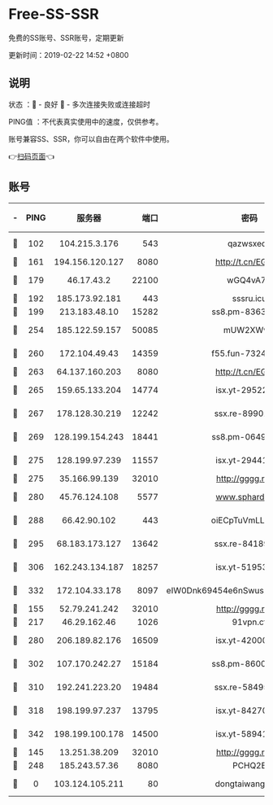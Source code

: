 # Free-SS-SSR

免费的SS账号、SSR账号，定期更新

更新时间：2019-02-22 14:52 +0800

## 说明

状态     ：🙂 - 良好 🙁 - 多次连接失败或连接超时

PING值   ：不代表真实使用中的速度，仅供参考。

账号兼容SS、SSR，你可以自由在两个软件中使用。

👉[扫码页面](https://liesauer.github.io/free-ss-ssr.github.io/)👈

## 账号

|-|PING|服务器|端口|密码|加密方式|区域|
|:----:|:----:|:-----:|-----:|:----:|:----:|:----:|
|🙂|102|104.215.3.176|543|qazwsxedc|aes-256-gcm|JP|
|🙂|161|194.156.120.127|8080|http://t.cn/EGJIyrl|rc4-md5|RU|
|🙂|179|46.17.43.2|22100|wGQ4vA7D|aes-256-gcm|RU|
|🙂|192|185.173.92.181|443|sssru.icu|rc4-md5|RU|
|🙂|199|213.183.48.10|15282|ss8.pm-83634302|rc4-md5|RU|
|🙂|254|185.122.59.157|50085|mUW2XWw8|aes-256-cfb|GB|
|🙂|260|172.104.49.43|14359|f55.fun-73245889|aes-256-cfb|SG|
|🙂|263|64.137.160.203|8080|http://t.cn/EGJIyrl|rc4-md5|CA|
|🙂|265|159.65.133.204|14774|isx.yt-29522015|aes-256-cfb|SG|
|🙂|267|178.128.30.219|12242|ssx.re-89901367|aes-256-cfb|SG|
|🙂|269|128.199.154.243|18441|ss8.pm-06496894|aes-256-cfb|SG|
|🙂|275|128.199.97.239|11557|isx.yt-29441916|aes-256-cfb|SG|
|🙂|275|35.166.99.139|32010|http://gggg.rocks|chacha20|US|
|🙂|280|45.76.124.108|5577|www.sphard.com|aes-256-cfb|AU|
|🙂|288|66.42.90.102|443|oiECpTuVmLLxk4Ts|aes-256-cfb|US|
|🙂|295|68.183.173.127|13642|ssx.re-84189267|aes-256-cfb|US|
|🙂|306|162.243.134.187|18257|isx.yt-51953199|aes-256-cfb|US|
|🙂|332|172.104.33.178|8097|eIW0Dnk69454e6nSwuspv9DmS201tQ0D|aes-256-cfb|SG|
|🙂|155|52.79.241.242|32010|http://gggg.rocks|chacha20|KR|
|🙂|217|46.29.162.46|1026|91vpn.cf|rc4-md5|RU|
|🙂|280|206.189.82.176|16509|isx.yt-42000315|aes-256-cfb|SG|
|🙂|302|107.170.242.27|15184|ss8.pm-86005038|aes-256-cfb|US|
|🙂|310|192.241.223.20|19484|ssx.re-58495020|aes-256-cfb|US|
|🙂|318|198.199.97.237|13795|isx.yt-84270980|aes-256-cfb|US|
|🙂|342|198.199.100.178|14500|isx.yt-58941440|aes-256-cfb|US|
|🙁|145|13.251.38.209|32010|http://gggg.rocks|chacha20|SG|
|🙁|248|185.243.57.36|8080|PCHQ2E|rc4-md5|US|
|🙁|0|103.124.105.211|80|dongtaiwang.com|aes-256-cfb|US|
